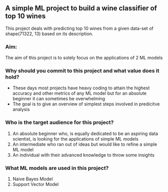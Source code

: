 ## A simple ML project to build a wine classifier of top 10 wines
This project deals with predicting top 10 wines from a given data-set of shape(71322, 13) based on its description.

### Aim:
The aim of this project is to solely focus on the applications of 2 ML models

### Why should you commit to this project and what value does it hold?
- These days most projects have heavy coding to attain the highest accuracy and other metrics of any ML model but for an absolute beginner it can sometimes be overwhelming
- The goal is to give an overview of simplest steps involved in predicitve analysis

### Who is the target audience for this project?
1. An absolute beginner who, is equally dedicated to be an aspiring data scientist, is looking for the applications of simple ML models
2. An intermediate who ran out of ideas but would like to refine a simple ML model
3. An individual with their advanced knowledge to throw some insights 

### What ML models are used in this project?
1. Naive Bayes Model
2. Support Vector Model

### 
